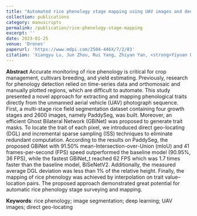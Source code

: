 ```yaml
---
title: "Automated rice phenology stage mapping using UAV images and deep learning"
collection: publications
category: manuscripts
permalink: /publication/rice-phenology-stage-mapping
excerpt: ''
date: 2023-01-25
venue: 'Drones'
paperurl: 'https://www.mdpi.com/2504-446X/7/2/83'
citation: 'Xiangyu Lu, Jun Zhou, Rui Yang, Zhiyan Yan, <strong>Yiyuan Lin</strong>, Jie Jiao, Fei Liu &quot;83.&quot; <i>Drones</i>. 7(2).'
---
```


**Abstract**
Accurate monitoring of rice phenology is critical for crop management, cultivars breeding, and yield estimating. Previously, research for phenology detection relied on time-series data and orthomosaic and manually plotted regions, which are difficult to automate. This study presented a novel approach for extracting and mapping phenological traits directly from the unmanned aerial vehicle (UAV) photograph sequence. First, a multi-stage rice field segmentation dataset containing four growth stages and 2600 images, namely PaddySeg, was built. Moreover, an efficient Ghost Bilateral Network (GBiNet) was proposed to generate trait masks. To locate the trait of each pixel, we introduced direct geo-locating (DGL) and incremental sparse sampling (ISS) techniques to eliminate redundant computation. According to the results on PaddySeg, the proposed GBiNet with 91.50% mean-Intersection-over-Union (mIoU) and 41 frames-per-second (FPS) speed outperformed the baseline model (90.95%, 36 FPS), while the fastest GBiNet_t reached 62 FPS which was 1.7 times faster than the baseline model, BiSeNetV2. Additionally, the measured average DGL deviation was less than 1% of the relative height. Finally, the mapping of rice phenology was achieved by interpolation on trait value–location pairs. The proposed approach demonstrated great potential for automatic rice phenology stage surveying and mapping.

**Keywords**: rice phenology; image segmentation; deep learning; UAV images; direct geo-locating